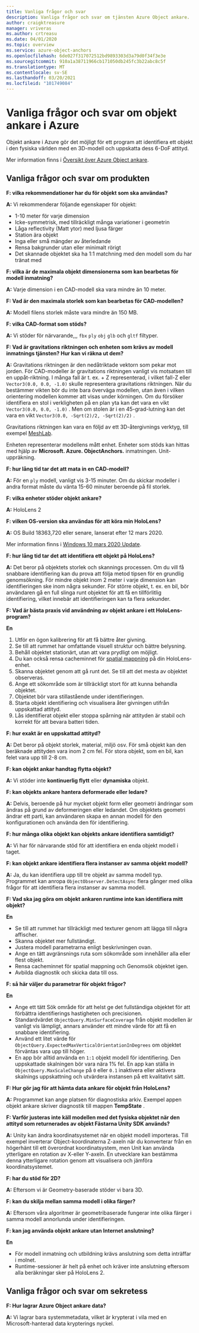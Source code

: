 ```yaml
---
title: Vanliga frågor och svar
description: Vanliga frågor och svar om tjänsten Azure Object ankare.
author: craigktreasure
manager: vriveras
ms.author: crtreasu
ms.date: 04/01/2020
ms.topic: overview
ms.service: azure-object-anchors
ms.openlocfilehash: 6de027f317072512bd9893303d3a79d0f34f3e3e
ms.sourcegitcommit: 910a1a38711966cb171050db245fc3b22abc8c5f
ms.translationtype: MT
ms.contentlocale: sv-SE
ms.lasthandoff: 03/20/2021
ms.locfileid: "101749084"
---
```

# <a name="frequently-asked-questions-about-azure-object-anchors"></a>Vanliga frågor och svar om objekt ankare i Azure

Objekt ankare i Azure gör det möjligt för ett program att identifiera ett objekt i den fysiska världen med en 3D-modell och uppskatta dess 6-DoF attityd.

Mer information finns i [Översikt över Azure Object ankare](overview.md).

## <a name="product-faq"></a>Vanliga frågor och svar om produkten
**F: vilka rekommendationer har du för objekt som ska användas?**

**A:** Vi rekommenderar följande egenskaper för objekt:

* 1-10 meter för varje dimension
* Icke-symmetrisk, med tillräckligt många variationer i geometrin
* Låga reflectivity (Matt ytor) med ljusa färger
* Station ära objekt
* Inga eller små mängder av återledande
* Rensa bakgrunder utan eller minimalt rörigt
* Det skannade objektet ska ha 1:1 matchning med den modell som du har tränat med

**F: vilka är de maximala objekt dimensionerna som kan bearbetas för modell inmatning?**

**A:** Varje dimension i en CAD-modell ska vara mindre än 10 meter.

**F: Vad är den maximala storlek som kan bearbetas för CAD-modellen?**

**A:** Modell filens storlek måste vara mindre än 150 MB.

**F: vilka CAD-format som stöds?**

**A:** Vi stöder för närvarande,,, `fbx` `ply` `obj` `glb` och `gltf` filtyper.

**F: Vad är gravitations riktningen och enheten som krävs av modell inmatnings tjänsten? Hur kan vi räkna ut dem?**

**A:** Gravitations riktningen är den nedåtriktade vektorn som pekar mot jorden. För CAD-modeller är gravitations riktningen vanligt vis motsatsen till en uppåt-riktning. I många fall är t. ex. + Z representerad, i vilket fall-Z eller `Vector3(0.0, 0.0, -1.0)` skulle representera gravitations riktningen. När du bestämmer vikten bör du inte bara överväga modellen, utan även i vilken orientering modellen kommer att visas under körningen. Om du försöker identifiera en stol i verkligheten på en plan yta kan det vara en vikt `Vector3(0.0, 0.0, -1.0)` . Men om stolen är i en 45-grad-lutning kan det vara en vikt `Vector3(0.0, -Sqrt(2)/2, -Sqrt(2)/2)` .

Gravitations riktningen kan vara en följd av ett 3D-återgivnings verktyg, till exempel [MeshLab](http://www.meshlab.net/).

Enheten representerar modellens mått enhet. Enheter som stöds kan hittas med hjälp av **Microsoft. Azure. ObjectAnchors.** inmatningen. Unit-uppräkning.

**F: hur lång tid tar det att mata in en CAD-modell?**

**A:** För en `ply` modell, vanligt vis 3-15 minuter. Om du skickar modeller i andra format måste du vänta 15-60 minuter beroende på fil storlek.

**F: vilka enheter stöder objekt ankare?**

**A:** HoloLens 2 

**F: vilken OS-version ska användas för att köra min HoloLens?**

**A:** OS Build 18363,720 eller senare, lanserat efter 12 mars 2020.

  Mer information finns i [Windows 10 mars 2020 Update](https://support.microsoft.com/help/4551762).

**F: hur lång tid tar det att identifiera ett objekt på HoloLens?**

**A:** Det beror på objektets storlek och skannings processen. Om du vill få snabbare identifiering kan du prova att följa metod tipsen för en grundlig genomsökning. För mindre objekt inom 2 meter i varje dimension kan identifieringen ske inom några sekunder. För större objekt, t. ex. en bil, bör användaren gå en full slinga runt objektet för att få en tillförlitlig identifiering, vilket innebär att identifieringen kan ta flera sekunder.

**F: Vad är bästa praxis vid användning av objekt ankare i ett HoloLens-program?**

**En**

 1. Utför en ögon kalibrering för att få bättre åter givning.
 2. Se till att rummet har omfattande visuell struktur och bättre belysning.
 3. Behåll objektet stationärt, utan att vara prydligt om möjligt.
 4. Du kan också rensa cacheminnet för [spatial mappning](https://docs.microsoft.com/windows/mixed-reality/spatial-mapping) på din HoloLens-enhet.
 5. Skanna objektet genom att gå runt det. Se till att det mesta av objektet observeras.
 6. Ange ett sökområde som är tillräckligt stort för att kunna behandla objektet.
 7. Objektet bör vara stillastående under identifieringen.
 8. Starta objekt identifiering och visualisera åter givningen utifrån uppskattad attityd.
 9. Lås identifierat objekt eller stoppa spårning när attityden är stabil och korrekt för att bevara batteri tiden.

**F: hur exakt är en uppskattad attityd?**

**A:** Det beror på objekt storlek, material, miljö osv. För små objekt kan den beräknade attityden vara inom 2 cm fel. För stora objekt, som en bil, kan felet vara upp till 2-8 cm.

**F: kan objekt ankar handtag flytta objekt?**

**A:** Vi stöder inte **kontinuerlig flytt** eller **dynamiska** objekt.

**F: kan objekts ankare hantera deformerade eller ledare?**

**A:** Delvis, beroende på hur mycket objekt form eller geometri ändringar som ändras på grund av deformeringen eller ledandet. Om objektets geometri ändrar ett parti, kan användaren skapa en annan modell för den konfigurationen och använda den för identifiering.

**F: hur många olika objekt kan objekts ankare identifiera samtidigt?**

**A:** Vi har för närvarande stöd för att identifiera en enda objekt modell i taget. 

**F: kan objekt ankare identifiera flera instanser av samma objekt modell?**

**A:** Ja, du kan identifiera upp till tre objekt av samma modell typ. Programmet kan anropa `ObjectObserver.DetectAsync` flera gånger med olika frågor för att identifiera flera instanser av samma modell.

**F: Vad ska jag göra om objekt ankaren runtime inte kan identifiera mitt objekt?**

**En**

* Se till att rummet har tillräckligt med texturer genom att lägga till några affischer.
* Skanna objektet mer fullständigt.
* Justera modell parametrarna enligt beskrivningen ovan.
* Ange en tätt avgränsnings ruta som sökområde som innehåller alla eller flest objekt.
* Rensa cacheminnet för spatial mappning och Genomsök objektet igen.
* Avbilda diagnostik och skicka data till oss.

**F: så här väljer du parametrar för objekt frågor?**

**En**

* Ange ett tätt Sök område för att helst ge det fullständiga objektet för att förbättra identifierings hastigheten och precisionen.
* Standardvärdet `ObjectQuery.MinSurfaceCoverage` från objekt modellen är vanligt vis lämpligt, annars använder ett mindre värde för att få en snabbare identifiering.
* Använd ett litet värde för `ObjectQuery.ExpectedMaxVerticalOrientationInDegrees` om objektet förväntas vara upp till höger.
* En app bör alltid använda en `1:1` objekt modell för identifiering. Den uppskattade skalningen bör vara nära 1% fel. En app kan ställa in `ObjectQuery.MaxScaleChange` på `0` eller `0.1` inaktivera eller aktivera skalnings uppskattning och utvärdera instansen på ett kvalitativt sätt.

**F: Hur gör jag för att hämta data ankare för objekt från HoloLens?**

**A:** Programmet kan ange platsen för diagnostiska arkiv. Exempel appen objekt ankare skriver diagnostik till mappen **TempState** .

**F: Varför justeras inte käll modellen med det fysiska objektet när den attityd som returnerades av objekt Fästarna Unity SDK används?**

**A:** Unity kan ändra koordinatsystemet när en objekt modell importeras. Till exempel inverterar Object-koordinaterna Z-axeln när du konverterar från en högerhänt till ett överordnat koordinatsystem, men Unit kan använda ytterligare en rotation av X-eller Y-axeln. En utvecklare kan bestämma denna ytterligare rotation genom att visualisera och jämföra koordinatsystemet.

**F: har du stöd för 2D?**

**A:** Eftersom vi är Geometry-baserade stöder vi bara 3D.

**F: kan du skilja mellan samma modell i olika färger?**

**A:** Eftersom våra algoritmer är geometribaserade fungerar inte olika färger i samma modell annorlunda under identifieringen.

**F: kan jag använda objekt ankare utan Internet anslutning?**

**En** 
* För modell inmatning och utbildning krävs anslutning som detta inträffar i molnet.
* Runtime-sessioner är helt på enhet och kräver inte anslutning eftersom alla beräkningar sker på HoloLens 2.

## <a name="privacy-faq"></a>Vanliga frågor och svar om sekretess
**F: Hur lagrar Azure Object ankare data?**

**A:** Vi lagrar bara systemmetadata, vilket är krypterat i vila med en Microsoft-hanterad data krypterings nyckel.
